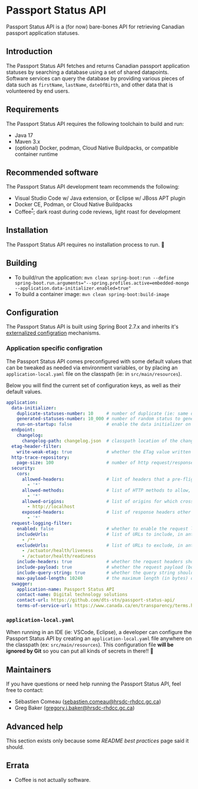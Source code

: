 # Passport Status API

Passport Status API is a (for now) bare-bones API for retrieving Canadian
passport application statuses.

## Introduction

The Passport Status API fetches and returns Canadian passport application
statuses by searching a database using a set of shared datapoints. Software
services can query the database by providing various pieces of data such as
`firstName`, `lastName`, `dateOfBirth`, and other data that is volunteered by
end users.

## Requirements

The Passport Status API requires the following toolchain to build and run:

- Java 17
- Maven 3.x
- (optional) Docker, podman, Cloud Native Buildpacks, or compatible container runtime

## Recommended software

The Passport Status API development team recommends the following:

- Visual Studio Code w/ Java extension, or Eclipse w/ JBoss APT plugin
- Docker CE, Podman, or Cloud Native Buildpacks
- Coffee<sup>[*](#errata)</sup>; dark roast during code reviews, light roast for development

## Installation

The Passport Status API requires no installation process to run. 🙏

## Building

- To build/run the application: `mvn clean spring-boot:run --define spring-boot.run.arguments="--spring.profiles.active=embedded-mongo --application.data-initializer.enabled=true"`
- To build a container image: `mvn clean spring-boot:build-image`

## Configuration

The Passport Status API is built using Spring Boot 2.7.x and inherits it's
[externalized configration](https://docs.spring.io/spring-boot/docs/2.7.4/reference/htmlsingle/#features.external-config)
mechanisms.

### Application specific configration

The Passport Status API comes preconfigured with some default values that can be
tweaked as needed via environment variables, or by placing an
`application-local.yaml` file on the classpath (ie: in `src/main/resources`).

Below you will find the current set of configuration keys, as well as their
default values.

``` yaml
application:
  data-initializer:
    duplicate-statuses-number: 10     # number of duplicate (ie: same data) statuses to generate on startup
    generated-statuses-number: 10_000 # number of random status to generate on startup
    run-on-startup: false             # enable the data initializer on startup; WARNING -- THIS WILL DESTROY DATA
  endpoint:
    changelog:
      changelog-path: changelog.json  # classpath location of the changelog.json file generated during build
  etag-header-filter:
    write-weak-etag: true             # whether the ETag value written to the response should be weak, as per RFC 7232
  http-trace-repository:
    page-size: 100                    # number of http request/response trace requests to return from /actuator/httptrace
  security:
    cors:
      allowed-headers:                # list of headers that a pre-flight request can list as allowed for use during an actual request
        - '*'
      allowed-methods:                # list of HTTP methods to allow, e.g. GET, POST, PUT, etc.
        - '*'
      allowed-origins:                # list of origins for which cross-origin requests are allowed
        - http://localhost
      exposed-headers:                # list of response headers other than simple headers (i.e. Cache-Control, Content-Language, Content-Type, Expires, Last-Modified, or Pragma) that an actual response might have and can be exposed
        - '*'
  request-logging-filter:
    enabled: false                    # whether to enable the request logging filter
    includeUrls:                      # list of URLs to include, in ant path style
      - /**
    excludeUrls:                      # list of URLs to exclude, in ant path style
      - /actuator/health/liveness
      - /actuator/health/readiness
    include-headers: true             # whether the request headers should be included in the log message
    include-payload: true             # whether the request payload (body) should be included in the log message
    include-query-string: true        # whether the query string should be included in the log message
    max-payload-length: 10240         # the maximum length (in bytes) of the payload body to be included in the log message
  swagger:
    application-name: Passport Status API
    contact-name: Digital technology solutions
    contact-url: https://github.com/dts-stn/passport-status-api/
    terms-of-service-url: https://www.canada.ca/en/transparency/terms.html
```

### `application-local.yaml`

When running in an IDE (ie: VSCode, Eclipse), a developer can configure the
Passport Status API by creating an `application-local.yaml` file anywhere on the
classpath (ex: `src/main/resources`). This configuration file **will be ignored
by Git** so you can put all kinds of secrets in there!! 🍞

## Maintainers

If you have questions or need help running the Passport Status API, feel free to contact:

- Sébastien Comeau (sebastien.comeau@hrsdc-rhdcc.gc.ca)
- Greg Baker (gregory.j.baker@hrsdc-rhdcc.gc.ca)

## Advanced help

This section exists only because some *README best practices* page said it should.

## Errata

- Coffee is not actually software.
